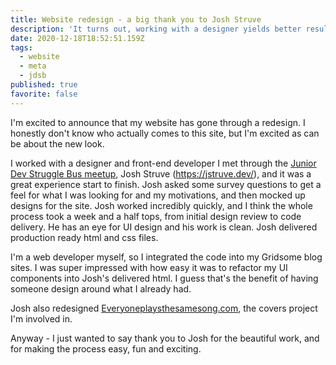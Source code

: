 ```yaml
---
title: Website redesign - a big thank you to Josh Struve
description: 'It turns out, working with a designer yields better results'
date: 2020-12-18T18:52:51.159Z
tags:
  - website
  - meta
  - jdsb
published: true
favorite: false
---
```

I'm excited to announce that my website has gone through a redesign. I honestly don't know who actually comes to this site, but I'm excited as can be about the new look. 

I worked with a designer and front-end developer I met through the [J](https://www.meetup.com/The-Junior-Dev-Struggle-Bus/)[unior Dev Struggle Bus meetup](https://www.meetup.com/The-Junior-Dev-Struggle-Bus), Josh Struve (<https://jstruve.dev/>), and it was a great experience start to finish. Josh asked some survey questions to get a feel for what I was looking for and my motivations, and then mocked up designs for the site. Josh worked incredibly quickly, and I think the whole process took a week and a half tops, from initial design review to code delivery. He has an eye for UI design and his work is clean. Josh delivered production ready html and css files. 

I'm a web developer myself, so I integrated the code into my Gridsome blog sites. I was super impressed with how easy it was to refactor my UI components into Josh's delivered html. I guess that's the benefit of having someone design around what I already had. 

Josh also redesigned [Everyoneplaysthesamesong.com](Everyoneplaysthesamesong.com), the covers project I'm involved in. 

Anyway - I just wanted to say thank you to Josh for the beautiful work, and for making the process easy, fun and exciting.